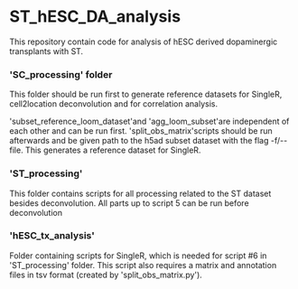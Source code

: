 # ST_hESC_DA_analysis

This repository contain code for analysis of hESC derived dopaminergic transplants with ST.

### 'SC_processing' folder 
This folder should be run first to generate reference datasets for SingleR, cell2location deconvolution and for correlation analysis.

'subset_reference_loom_dataset'and 'agg_loom_subset'are independent of each other and can be run first. 
'split_obs_matrix'scripts should be run afterwards and be given path to the h5ad subset dataset with the flag -f/--file. This generates a reference dataset for SingleR.

### 'ST_processing'

This folder contains scripts for all processing related to the ST dataset besides deconvolution. All parts up to script 5 can be run before deconvolution

### 'hESC_tx_analysis'

Folder containing scripts for SingleR, which is needed for script #6 in 'ST_processing' folder. 
This script also requires a matrix and annotation files in tsv format (created by 'split_obs_matrix.py').
